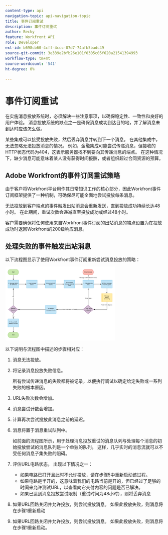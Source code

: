 ```yaml
---
content-type: api
navigation-topic: api-navigation-topic
title: 事件订阅重试
description: 事件订阅重试
author: Becky
feature: Workfront API
role: Developer
exl-id: b698cb60-4cff-4ccc-87d7-74afb5badc49
source-git-commit: 3e339e2bfb26e101f0305c05f620a21541394993
workflow-type: tm+mt
source-wordcount: '541'
ht-degree: 0%

---
```


# 事件订阅重试

在实施消息投放系统时，必须解决一些注意事项，以确保稳定性、一致性和良好的用户体验。 消息投放系统的缺点之一是确保消息成功到达目的地，并了解消息未到达时应该怎么做。

某些集成可以接受投放失败，然后丢弃消息并转到下一个消息。  在其他集成中，无法忽略无法投放消息的情况。 例如，金融集成可能尝试传递消息，但接收的HTTP状态代码为404，这表示服务器找不到要向其传递消息的端点。 在这种情况下，缺少消息可能意味着某人没有获得时间报酬，或者组织超过合同资源的预算。

## Adobe Workfront的事件订阅重试策略

由于客户将Workfront平台用作其日常知识工作的核心部分，因此Workfront事件订阅框架提供了一种机制，可确保尽可能全面地尝试投放每条消息。

无法投放到客户端点的事件触发出站消息会重新发送，直到投放成功持续长达48小时。 在此期间，重试次数会递减直至投放成功或经过48小时。

客户需要确保将任何使用来自Workfront事件订阅的出站消息的端点设置为在投放成功时返回Workfront的200级响应消息。

## 处理失败的事件触发出站消息

以下流程图显示了使用Workfront事件订阅重新尝试消息投放的策略：

![](assets/event-subscription-circuit-breaker-retries-350x234.png)

以下说明与流程图中描述的步骤相对应：

1. 消息无法投放。
1. 将记录消息投放失败信息。

   所有尝试传递消息的失败都将被记录，以便执行调试以确定给定失败或一系列失败的根本原因。

1. URL失败次数会增加。
1. 消息尝试计数会增加。
1. 计算再次尝试投放此消息之前的延迟。
1. 消息将置于消息重试队列中。

   如前面的流程图所示，用于处理消息投放重试的消息队列与处理每个消息的初始投放尝试的消息队列是一个单独的队列。 这样，几乎实时的消息流就可以不受任何消息子集失败的阻碍。

1. 评估URL电路状态。 出现以下情况之一：

   * 如果电路已打开且此时不允许投放，请在步骤5中重新启动该过程。
   * 如果电路是半开的，这意味着我们的电路当前是开的，但已经过了足够的时间来允许测试URL，以查看向它交付内容的问题是否已解决。
   * 如果已达到消息投放尝试限制（重试时间为48小时），则将丢弃消息

1. 如果URL回路关闭并允许投放，则尝试投放消息。 如果此投放失败，则消息将在步骤1重新启动

1. 如果URL回路关闭并允许投放，则尝试投放消息。 如果此投放失败，则消息将在步骤1重新启动。

   <!--
   <li value="10" data-mc-conditions="QuicksilverOrClassic.Draft mode">Workfront disables Event Subscriptions when both of the following criteria are met:
   <ul>
   <!--
   <li data-mc-conditions="QuicksilverOrClassic.Draft mode">The Event Subscription has failed 1000 delivery attempts consecutively</li>
   <li data-mc-conditions="QuicksilverOrClassic.Draft mode">48 hours have passed since the last successful delivery</li>
   </ul></li>
   -->
